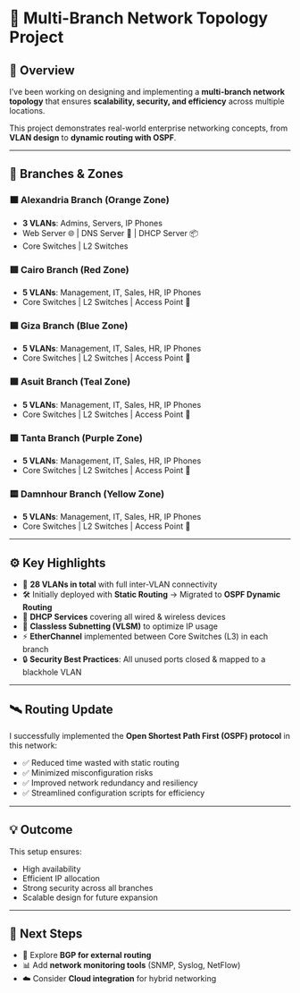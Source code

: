 # 🚀 Multi-Branch Network Topology Project

## 📖 Overview
I’ve been working on designing and implementing a **multi-branch network topology** that ensures **scalability, security, and efficiency** across multiple locations.  

This project demonstrates real-world enterprise networking concepts, from **VLAN design** to **dynamic routing with OSPF**.  

---

## 📍 Branches & Zones

### 🟧 Alexandria Branch (Orange Zone)  
- **3 VLANs**: Admins, Servers, IP Phones  
- Web Server 🌐 | DNS Server 📡 | DHCP Server 📦  
- Core Switches | L2 Switches  

### 🟥 Cairo Branch (Red Zone)  
- **5 VLANs**: Management, IT, Sales, HR, IP Phones  
- Core Switches | L2 Switches | Access Point 📶  

### 🟦 Giza Branch (Blue Zone)  
- **5 VLANs**: Management, IT, Sales, HR, IP Phones  
- Core Switches | L2 Switches | Access Point 📶  

### 🟩 Asuit Branch (Teal Zone)  
- **5 VLANs**: Management, IT, Sales, HR, IP Phones  
- Core Switches | L2 Switches | Access Point 📶  

### 🟪 Tanta Branch (Purple Zone)  
- **5 VLANs**: Management, IT, Sales, HR, IP Phones  
- Core Switches | L2 Switches | Access Point 📶  

### 🟨 Damnhour Branch (Yellow Zone)  
- **5 VLANs**: Management, IT, Sales, HR, IP Phones  
- Core Switches | L2 Switches | Access Point 📶  

---

## ⚙️ Key Highlights
- 🔗 **28 VLANs in total** with full inter-VLAN connectivity  
- 🛠️ Initially deployed with **Static Routing** → Migrated to **OSPF Dynamic Routing**  
- 📡 **DHCP Services** covering all wired & wireless devices  
- 🧩 **Classless Subnetting (VLSM)** to optimize IP usage  
- ⚡ **EtherChannel** implemented between Core Switches (L3) in each branch  
- 🔒 **Security Best Practices**: All unused ports closed & mapped to a blackhole VLAN  

---

## 🛰️ Routing Update
I successfully implemented the **Open Shortest Path First (OSPF) protocol** in this network:  

- ✅ Reduced time wasted with static routing  
- ✅ Minimized misconfiguration risks  
- ✅ Improved network redundancy and resiliency  
- ✅ Streamlined configuration scripts for efficiency  

---

## 💡 Outcome
This setup ensures:  
- High availability  
- Efficient IP allocation  
- Strong security across all branches  
- Scalable design for future expansion  

---

## 📌 Next Steps
- 🔄 Explore **BGP for external routing**  
- 📊 Add **network monitoring tools** (SNMP, Syslog, NetFlow)  
- ☁️ Consider **Cloud integration** for hybrid networking  
